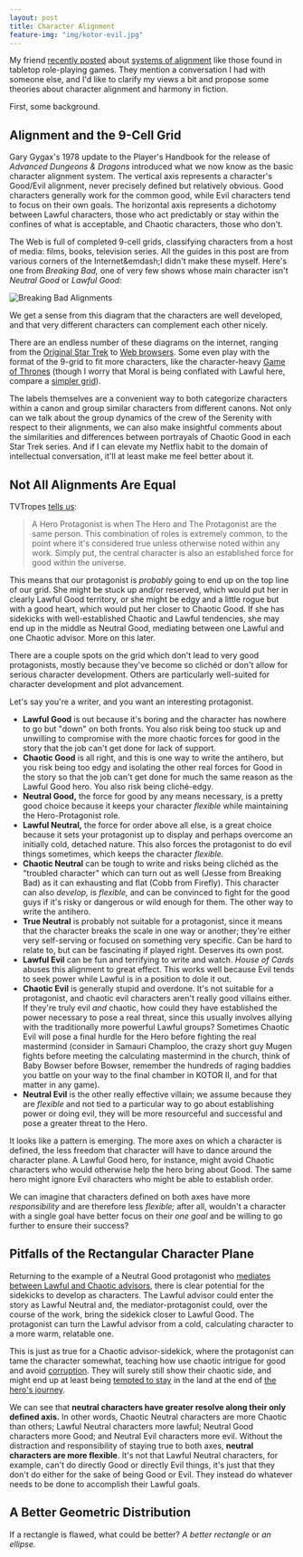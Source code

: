 ```yaml
---
layout: post
title: Character Alignment
feature-img: "img/kotor-evil.jpg"
---
```


My friend [recently posted][the original] about [systems of alignment][WP
alignment] like those found in tabletop role-playing games. They mention a
conversation I had with someone else, and I'd like to clarify my views a bit
and propose some theories about character alignment and harmony in fiction.

First, some background.

[the original]: http://gainesvillain.tumblr.com/post/114236681430
[WP alignment]: https://en.wikipedia.org/wiki/Alignment_%28role-playing_games%29

## Alignment and the 9-Cell Grid

Gary Gygax's 1978 update to the Player's Handbook for the release of _Advanced
Dungeons & Dragons_ introduced what we now know as the basic character
alignment system. The vertical axis represents a character's Good/Evil
alignment, never precisely defined but relatively obvious. Good characters
generally work for the common good, while Evil characters tend to focus on
their own goals. The horizontal axis represents a dichotomy between Lawful
characters, those who act predictably or stay within the confines of what is
acceptable, and Chaotic characters, those who don't.

The Web is full of completed 9-cell grids, classifying characters from a host
of media: films, books, television series. All the guides in this post are from
various corners of the Internet&emdash;I didn't make these myself. Here's one
from _Breaking Bad,_ one of very few shows whose main character isn't _Neutral
Good_ or _Lawful Good:_

![Breaking Bad Alignments][breaking bad]

We get a sense from this diagram that the characters are well developed, and
that very different characters can complement each other nicely.

There are an endless number of these diagrams on the internet, ranging from the
[Original Star Trek][tos] to [Web browsers][browsers]. Some even play with the
format of the 9-grid to fit more characters, like the character-heavy [Game of
Thrones][got-complex] (though I worry that Moral is being conflated with Lawful
here, compare a [simpler grid][got-simple]).

The labels themselves are a convenient way to both categorize characters within
a canon and group similar characters from different canons. Not only can we
talk about the group dynamics of the crew of the Serenity with respect to their
alignments, we can also make insightful comments about the similarities and
differences between portrayals of Chaotic Good in each Star Trek series. And if
I can elevate my Netflix habit to the domain of intellectual conversation,
it'll at least make me feel better about it.

[breaking bad]: http://imgur.com/GXUfg9I.jpg
[tos]: http://imgur.com/tfPGj6U.jpg
[browsers]: http://imgur.com/3TwzDSP.jpg
[got-complex]: http://imgur.com/HqbVUyB.jpg
[got-simple]: http://imgur.com/NNPg7WR.jpg

## Not All Alignments Are Equal

TVTropes [tells us][tvt hero]:

> A Hero Protagonist is when The Hero and The Protagonist are the same person.
> This combination of roles is extremely common, to the point where it's
> considered true unless otherwise noted within any work. Simply put, the
> central character is also an established force for good within the universe.

This means that our protagonist is _probably_ going to end up on the top line
of our grid. She might be stuck up and/or reserved, which would put her in
clearly Lawful Good territory, or she might be edgy and a little rogue but with
a good heart, which would put her closer to Chaotic Good. If she has sidekicks
with well-established Chaotic and Lawful tendencies, she may end up in the
middle as Neutral Good, mediating between one Lawful and one Chaotic advisor.
More on this later.

There are a couple spots on the grid which don't lead to very good
protagonists, mostly because they've become so clichéd or don't allow for
serious character development. Others are particularly well-suited for
character development and plot advancement.

Let's say you're a writer, and you want an interesting protagonist.

  - **Lawful Good** is out because it's boring and the character has nowhere to
    go but "down" on both fronts. You also risk being too stuck up and
    unwilling to compromise with the more chaotic forces for good in the story
    that the job can't get done for lack of support.
  - **Chaotic Good** is all right, and this is one way to write the antihero,
    but you risk being too edgy and isolating the other real forces for Good in
    the story so that the job can't get done for much the same reason as the Lawful
    Good hero. You also risk being cliché-edgy.
  - **Neutral Good,** the force for good by any means necessary, is a pretty
    good choice because it keeps your character *flexible* while maintaining
    the Hero-Protagonist role.
  - **Lawful Neutral,** the force for order above all else, is a great choice
    because it sets your protagonist up to display and perhaps overcome an
    initially cold, detached nature. This also forces the protagonist to do evil
    things sometimes, which keeps the character *flexible.*
  - **Chaotic Neutral** can be tough to write and risks being clichéd as the
    "troubled character" which can turn out as well (Jesse from Breaking Bad)
    as it can exhausting and flat (Cobb from Firefly). This character can also
    *develop,* is *flexible,* and can be convinced to fight for the good guys if
    it's risky or dangerous or wild enough for them. The other way to write the
    antihero.
  - **True Neutral** is probably not suitable for a protagonist, since it means
    that the character breaks the scale in one way or another; they're either
    very self-serving or focused on something very specific. Can be hard to relate
    to, but can be fascinating if played right. Deserves its own post.
  - **Lawful Evil** can be fun and terrifying to write and watch. _House of
    Cards_ abuses this alignment to great effect. This works well because Evil
    tends to seek power while Lawful is in a position to dole it out.
  - **Chaotic Evil** is generally stupid and overdone. It's not suitable for a
    protagonist, and chaotic evil characters aren't really good villains
    either. If they're truly evil _and_ chaotic, how could they have established
    the power necessary to pose a real threat, since this usually involves allying
    with the traditionally more powerful Lawful groups? Sometimes Chaotic Evil
    will pose a final hurdle for the Hero before fighting the real mastermind
    (consider in Samauri Champloo, the crazy short guy Mugen fights before meeting
    the calculating mastermind in the church, think of Baby Bowser before Bowser,
    remember the hundreds of raging baddies you battle on your way to the final
    chamber in KOTOR II, and for that matter in any game).
  - **Neutral Evil** is the other really effective villain; we assume because
    they are *flexible* and not tied to a particular way to go about
    establishing power or doing evil, they will be more resourceful and successful
    and pose a greater threat to the Hero.

It looks like a pattern is emerging. The more axes on which a character is
defined, the less freedom that character will have to dance around the
character plane. A Lawful Good hero, for instance, might avoid Chaotic
characters who would otherwise help the hero bring about Good. The same hero
might ignore Evil characters who might be able to establish order.

We can imagine that characters defined on both axes have more
*responsibility* and are therefore less *flexible;* after all, wouldn't a
character with a single goal have better focus on their *one goal* and be
willing to go further to ensure their success?

[tvt hero]: http://tvtropes.org/pmwiki/pmwiki.php/Main/HeroProtagonist

## Pitfalls of the Rectangular Character Plane

Returning to the example of a Neutral Good protagonist who [mediates between
Lawful and Chaotic advisors][freud], there is clear potential for the sidekicks
to develop as characters. The Lawful advisor could enter the story as Lawful
Neutral and, the mediator-protagonist could, over the course of the work, bring
the sidekick closer to Lawful Good. The protagonist can turn the Lawful advisor
from a cold, calculating character to a more warm, relatable one.

This is just as true for a Chaotic advisor-sidekick, where the protagonist can
tame the character somewhat, teaching how use chaotic intrigue for good and
avoid [corruption][tvt for good regret]. They will surely still show their
chaotic side, and might end up at least being [tempted to stay][tvt choose to
stay] in the land at the end of [the hero's journey][tvt hero's journey].

We can see that **neutral characters have greater resolve along their only
defined axis.** In other words, Chaotic Neutral characters are more Chaotic
than others; Lawful Neutral characters more lawful; Neutral Good characters
more Good; and Neutral Evil characters more evil. Without the distraction and
responsibility of staying true to both axes, **neutral characters are more
flexible**. It's not that Lawful Neutral characters, for example, can't do
directly Good or directly Evil things, it's just that they don't do either for
the sake of being Good or Evil. They instead do whatever needs to be done to
accomplish their Lawful goals.

[freud]: https://en.wikipedia.org/wiki/Id,_ego_and_super-ego
[tvt for good regret]: http://tvtropes.org/pmwiki/pmwiki.php/Main/YouCouldHaveUsedYourPowersForGood
[tvt choose to stay]: http://tvtropes.org/pmwiki/pmwiki.php/Main/IChooseToStay
[tvt hero's journey]: http://tvtropes.org/pmwiki/pmwiki.php/Main/TheHerosJourney

## A Better Geometric Distribution

If a rectangle is flawed, what could be better? _A better rectangle_ or _an
ellipse._


